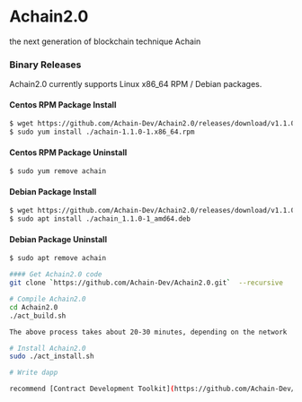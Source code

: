 # Achain2.0
the next generation of blockchain  technique Achain 


### Binary Releases
Achain2.0 currently supports Linux x86_64 RPM / Debian packages.
#### Centos RPM Package Install
```sh
$ wget https://github.com/Achain-Dev/Achain2.0/releases/download/v1.1.0/achain-1.1.0-1.x86_64.rpm
$ sudo yum install ./achain-1.1.0-1.x86_64.rpm
```

#### Centos RPM Package Uninstall
```sh
$ sudo yum remove achain
```

#### Debian Package Install
```sh
$ wget https://github.com/Achain-Dev/Achain2.0/releases/download/v1.1.0/achain_1.1.0-1_amd64.deb
$ sudo apt install ./achain_1.1.0-1_amd64.deb
```

#### Debian Package Uninstall
```sh
$ sudo apt remove achain

#### Get Achain2.0 code
git clone `https://github.com/Achain-Dev/Achain2.0.git`  --recursive

# Compile Achain2.0
cd Achain2.0  
./act_build.sh

The above process takes about 20-30 minutes, depending on the network

# Install Achain2.0
sudo ./act_install.sh

# Write dapp

recommend [Contract Development Toolkit](https://github.com/Achain-Dev/act.cdt) **_`Version：1.0.0`_** to build your contract
